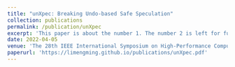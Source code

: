 ```yaml
---
title: "unXpec: Breaking Undo-based Safe Speculation"
collection: publications
permalink: /publication/unXpec
excerpt: 'This paper is about the number 1. The number 2 is left for future work.'
date: 2022-04-05
venue: 'The 28th IEEE International Symposium on High-Performance Computer Architecture (HPCA)'
paperurl: 'https://limengming.github.io/publications/unXpec.pdf'
---
```

